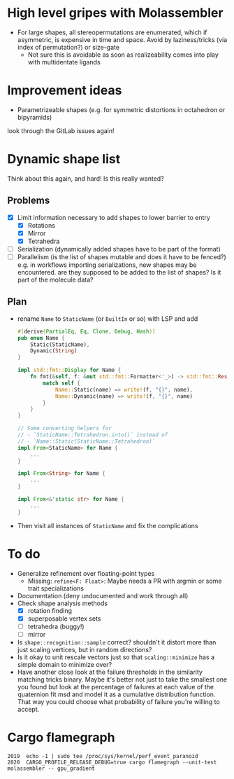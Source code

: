 # High level gripes with Molassembler

- For large shapes, all stereopermutations are enumerated, which if asymmetric,
  is expensive in time and space. Avoid by laziness/tricks (via index of
  permutation?) or size-gate
  - Not sure this is avoidable as soon as realizeability comes into play with
    multidentate ligands


# Improvement ideas
- Parametrizeable shapes (e.g. for symmetric distortions in octahedron or
  bipyramids)

look through the GitLab issues again!


# Dynamic shape list

Think about this again, and hard! Is this really wanted?

## Problems

- [x] Limit information necessary to add shapes to lower barrier to entry
  - [x] Rotations
  - [x] Mirror
  - [x] Tetrahedra
- [ ] Serialization (dynamically added shapes have to be part of the format)
- [ ] Parallelism (is the list of shapes mutable and does it have to be fenced?)
  e.g. in workflows importing serializations, new shapes may be encountered. are
  they supposed to be added to the list of shapes? Is it part of the molecule
  data?

## Plan

- rename `Name` to `StaticName` (or `BuiltIn` or so) with LSP and add

  ```rust
  #[derive(PartialEq, Eq, Clone, Debug, Hash)]
  pub enum Name {
      Static(StaticName),
      Dynamic(String)
  }

  impl std::fmt::Display for Name {
      fn fmt(&self, f: &mut std::fmt::Formatter<'_>) -> std::fmt::Result {
          match self {
              Name::Static(name) => write!(f, "{}", name),
              Name::Dynamic(name) => write!(f, "{}", name)
          }
      }
  }

  // Some converting helpers for 
  // - `StaticName::Tetrahedron.into()` instead of
  // - `Name::Static(StaticName::Tetrahedron)`
  impl From<StaticName> for Name {
      ...
  }

  impl From<String> for Name {
      ...
  }

  impl From<&'static str> for Name {
      ...
  }

  ```

- Then visit all instances of `StaticName` and fix the complications


# To do

- Generalize refinement over floating-point types
  - Missing: `refine<F: Float>`: Maybe needs a PR with argmin or some
    trait specializations
- Documentation (deny undocumented and work through all)
- Check shape analysis methods
  - [x] rotation finding
  - [x] superposable vertex sets
  - [ ] tetrahedra (buggy!)
  - [ ] mirror
- Is `shape::recognition::sample` correct? shouldn't it distort more than just
  scaling vertices, but in random directions?
- Is it okay to unit rescale vectors just so that `scaling::minimize` has a
  simple domain to minimize over?
- Have another close look at the failure thresholds in the similarity matching
  tricks binary. Maybe it's better not just to take the smallest one you found
  but look at the percentage of failures at each value of the quaternion fit
  msd and model it as a cumulative distribution function. That way you could
  choose what probability of failure you're willing to accept.


# Cargo flamegraph

```
2019  echo -1 | sudo tee /proc/sys/kernel/perf_event_paranoid
2020  CARGO_PROFILE_RELEASE_DEBUG=true cargo flamegraph --unit-test molassembler -- gpu_gradient
```
